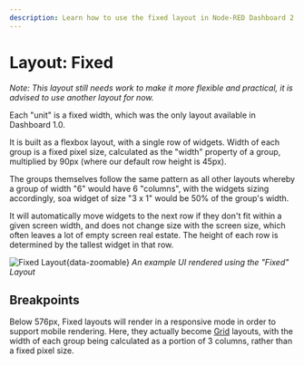 ```yaml
---
description: Learn how to use the fixed layout in Node-RED Dashboard 2.0 for static, stable dashboard designs.
---
```


# Layout: Fixed

_Note: This layout still needs work to make it more flexible and practical, it is advised to use another layout for now._

Each "unit" is a fixed width, which was the only layout available in Dashboard 1.0. 

It is built as a flexbox layout, with a single row of widgets. Width of each group is a fixed pixel size, calculated as the "width" property of a group, multiplied by 90px (where our default row height is 45px).

The groups themselves follow the same pattern as all other layouts whereby a group of width "6" would have 6 "columns", with the widgets sizing accordingly, soa  widget of size "3 x 1" would be 50% of the group's width.

It will automatically move widgets to the next row if they don't fit within a given screen width, and does not change size with the screen size, which often leaves a lot of empty screen real estate. The height of each row is determined by the tallest widget in that row.

![Fixed Layout](../../assets/images/layout-eg-flex.png){data-zoomable}
*An example UI rendered using the "Fixed" Layout*

## Breakpoints

Below 576px, Fixed layouts will render in a responsive mode in order to support mobile rendering. Here, they actually become [Grid](../grid.md) layouts, with the width of each group being calculated as a portion of 3 columns, rather than a fixed pixel size.